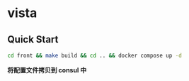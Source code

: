 # vista

## Quick Start
```bash
cd front && make build && cd .. && docker compose up -d 
```
**将配置文件拷贝到 consul 中**